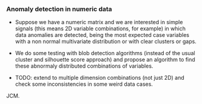 ### Anomaly detection in numeric data

- Suppose we have a numeric matrix and we are interested in simple signals (this means 2D variable combinations, for example) in which data anomalies are detected, being the most expected case variables with a non normal multivariate distribution or with clear clusters or gaps.

- We do some testing with blob detection algorithms (instead of the usual cluster and silhouette score approach) and propose an algorithm to find these abnormaly distributed combinations of variables.

- TODO: extend to multiple dimension combinations (not just 2D) and check some inconsistencies in some weird data cases.

JCM.

